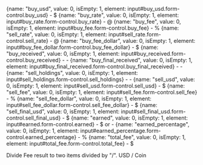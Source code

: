 
{name: "buy_usd", value: 0, isEmpty: 1, element: input#buy_usd.form-control.buy_usd} - $
{name: "buy_rate", value: 0, isEmpty: 1, element: input#buy_rate.form-control.buy_rate} - @ 
{name: "buy_fee", value: 0, isEmpty: 1, element: input#buy_fee.form-control.buy_fee} - %
{name: "sell_rate", value: 0, isEmpty: 1, element: input#sell_rate.form-control.sell_rate} - @ 
{name: "buy_fee_dollar", value: 0, isEmpty: 1, element: input#buy_fee_dollar.form-control.buy_fee_dollar} - $
{name: "buy_received", value: 0, isEmpty: 1, element: input#buy_received.form-control.buy_received} - -
{name: "buy_final_received", value: 0, isEmpty: 1, element: input#buy_final_received.form-control.buy_final_received} - -
{name: "sell_holdings", value: 0, isEmpty: 1, element: input#sell_holdings.form-control.sell_holdings} - -
{name: "sell_usd", value: 0, isEmpty: 1, element: input#sell_usd.form-control.sell_usd} - $
{name: "sell_fee", value: 0, isEmpty: 1, element: input#sell_fee.form-control.sell_fee} - %
{name: "sell_fee_dollar", value: 0, isEmpty: 1, element: input#sell_fee_dollar.form-control.sell_fee_dollar} - $
{name: "sell_final_usd", value: 0, isEmpty: 1, element: input#sell_final_usd.form-control.sell_final_usd} - $
{name: "earned", value: 0, isEmpty: 1, element: input#earned.form-control.earned} - $ or - 
{name: "earned_percentage", value: 0, isEmpty: 1, element: input#earned_percentage.form-control.earned_percentage} - %
{name: "total_fee", value: 0, isEmpty: 1, element: input#total_fee.form-control.total_fee} - $

Divide Fee result to two items divided by "/". USD / Coin